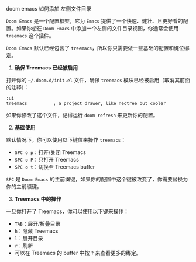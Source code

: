 doom emacs 如何添加 左侧文件目录



`Doom Emacs` 是一个配置框架，它为 `Emacs` 提供了一个快速、健壮、且更好看的配置。如果你想在 `Doom Emacs` 中添加一个左侧的文件目录视图，你通常会使用 `treemacs` 这个插件。

`Doom Emacs` 默认已经包含了 `treemacs`，所以你只需要做一些基础的配置和键位绑定。

1. **确保 Treemacs 已经被启用**

打开你的 `~/.doom.d/init.el` 文件，确保 `treemacs` 模块已经被启用（取消其前面的注释）：

```elisp
:ui
treemacs          ; a project drawer, like neotree but cooler
```

如果你修改了这个文件，记得运行 `doom refresh` 来更新你的配置。

2. **基础使用**

默认情况下，你可以使用以下键位来操作 `treemacs`：

- `SPC o p`：打开/关闭 Treemacs
- `SPC o P`：只打开 Treemacs
- `SPC o t`：切换至 Treemacs buffer

`SPC` 是 `Doom Emacs` 的主前缀键，如果你的配置中这个键被改变了，你需要替换为你的主前缀键。

3. **Treemacs 中的操作**

一旦你打开了 Treemacs，你可以使用以下键来操作：

- `TAB`：展开/折叠目录
- `h`：隐藏 Treemacs
- `l`：展开目录
- `r`：刷新
- 可以在 Treemacs 的 buffer 中按 `?` 来查看更多的绑定。

